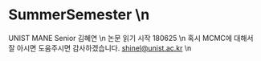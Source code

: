 # SummerSemester \n
UNIST MANE Senior 김혜연 \n
논문 읽기 시작 180625 \n
혹시 MCMC에 대해서 잘 아시면 도움주시면 감사하겠습니다.
shinel@unist.ac.kr \n
